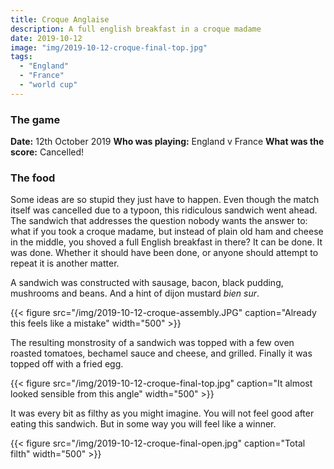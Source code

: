 ```yaml
---
title: Croque Anglaise
description: A full english breakfast in a croque madame
date: 2019-10-12
image: "img/2019-10-12-croque-final-top.jpg"
tags:
  - "England"
  - "France"
  - "world cup"
---
```


### The game

**Date:** 12th October 2019
**Who was playing:** England v France
**What was the score:** Cancelled!

### The food

Some ideas are so stupid they just have to happen. Even though the match itself was cancelled due to a typoon, this ridiculous sandwich went ahead. The sandwich that addresses the question nobody wants the answer to: what if you took a croque madame, but instead of plain old ham and cheese in the middle, you shoved a full English breakfast in there? It can be done. It was done. Whether it should have been done, or anyone should attempt to repeat it is another matter.

A sandwich was constructed with sausage, bacon, black pudding, mushrooms and beans. And a hint of dijon mustard *bien sur*.

{{< figure src="/img/2019-10-12-croque-assembly.JPG" caption="Already this feels like a mistake" width="500" >}}

 The resulting monstrosity of a sandwich was topped with a few oven roasted tomatoes, bechamel sauce and cheese, and grilled. Finally it was topped off with a fried egg.

 {{< figure src="/img/2019-10-12-croque-final-top.jpg" caption="It almost looked sensible from this angle" width="500" >}}

 It was every bit as filthy as you might imagine. You will not feel good after eating this sandwich. But in some way you will feel like a winner.

 {{< figure src="/img/2019-10-12-croque-final-open.jpg" caption="Total filth" width="500" >}}
